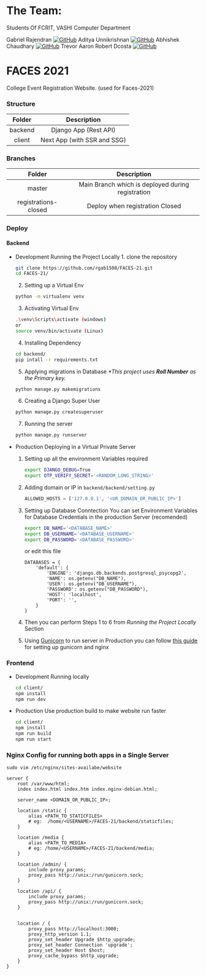 # The Team:
Students Of FCRIT, VASHI Computer Department

Gabriel Rajendran <a href="https://github.com/rgab1508" target="_blank"><img alt="GitHub" src="https://img.shields.io/badge/-GitHub-181717?&style=for-the-badge&logo=GitHub&logoColor=white"/></a>
Aditya Unnikrishnan <a href="https://github.com/CharieBlastX7" target="_blank"><img alt="GitHub" src="https://img.shields.io/badge/-GitHub-181717?&style=for-the-badge&logo=GitHub&logoColor=white"/></a>
Abhishek Chaudhary <a href="https://github.com/theabbie" target="_blank"><img alt="GitHub" src="https://img.shields.io/badge/-GitHub-181717?&style=for-the-badge&logo=GitHub&logoColor=white"/></a>
Trevor Aaron Robert Dcosta <a href="https://github.com/dcostat04" target="_blank"><img alt="GitHub" src="https://img.shields.io/badge/-GitHub-181717?&style=for-the-badge&logo=GitHub&logoColor=white"/></a>

# FACES 2021
College Event Registration Website.
(used for Faces-2021)

### Structure
| Folder | Description |
|:------:|:-----------:|
| backend| Django App (Rest API)|
| client | Next App (with SSR and SSG) |


### Branches

| Folder | Description |
|:------:|:-----------:|
| master | Main Branch which is deployed during registration |
| registrations-closed | Deploy when registration Closed |


### Deploy
#### Backend

-  Development
    Running the Project Locally
			1. clone the repository
      ```bash
      git clone https://github.com/rgab1508/FACES-21.git
      cd FACES-21/
      ```
      2. Setting up a Virtual Env
      ```bash
      python -m virtualenv venv
      ```
      3. Activating Virtual Env
      ```bash
      .\venv\Scripts\activate (windows)
      or
      source venv/bin/activate (Linux)
      ```
      4. Installing Dependency
      ```bash
      cd backend/
      pip intall -r requirements.txt
      ```
      5. Applying migrations in Database
      _\*This project uses __Roll Number__ as the Primary key._
      ```bash
      python manage.py makemigrations
      ```
      6. Creating a Django Super User
      ```bash
      python manage.py createsuperuser
      ```
      7. Running the server
      ```bash
      python manage.py runserver
      ```
-  Production
  Deploying in a Virtual Private Server
      1. Setting up all the environment Variables required
			```bash
			export DJANGO_DEBUG=True
			export OTP_VERIFY_SECRET='<RANDOM_LONG_STRING>'				
			```

      2. Adding domain or IP in `backend/backend/setting.py`
			```python
			ALLOWED_HOSTS = ['127.0.0.1', '<UR_DOMAIN_OR_PUBLIC_IP>']
			```
      3. Setting up Database Conntection
      You can set Environment Variables for Database Credentials in the production Server (recomended)
			```bash
			export DB_NAME='<DATABASE_NAME>'
			export DB_USERNAME='<DATABASE_USERNAME>'
			export DB_PASSWORD='<DATABASE_PASSWORD>'
			```
			or edit this file
			```
			DATABASES = {
				'default': {
					'ENGINE': 'django.db.backends.postgresql_psycopg2',
					'NAME': os.getenv("DB_NAME"),
					'USER': os.getenv("DB_USERNAME"),
					'PASSWORD': os.getenv("DB_PASSWORD"),
					'HOST': 'localhost',
					'PORT': '',
				}
			}
			```
      4. Then you can perform Steps 1 to 6 from _Running the Project Locally_ Section
      5. Using [Gunicorn](https://docs.gunicorn.org/en/latest/deploy.html) to run server in Production
			you can follow [this guide](https://www.digitalocean.com/community/tutorials/how-to-set-up-django-with-postgres-nginx-and-gunicorn-on-ubuntu-16-04#create-a-gunicorn-systemd-service-file) for setting up gunicorn and nginx


### Frontend
  - Development
	Running locally

	```bash
	cd client/
	npm install
	npm run dev
	```
  - Production
  	Use production build to make website run faster
	```bash
	cd client/
	npm install
	npm run build
	npm run start
	```

### Nginx Config for running both apps in a Single Server

`sudo vim /etc/nginx/sites-availabe/website`
```
server {
	root /var/www/html;
	index index.html index.htm index.nginx-debian.html;

	server_name <DOMAIN_OR_PUBLIC_IP>;

	location /static {
		alias <PATH_TO_STATICFILES>
		# eg:  /home/<USERNAME>/FACES-21/backend/staticfiles;
	}

	location /media {
		alias <PATH_TO_MEDIA>
		# eg: /home/<USERNAME>/FACES-21/backend/media;
	}

	location /admin/ {
		include proxy_params;
		proxy_pass http://unix:/run/gunicorn.sock;
	}

	location /api/ {
		include proxy_params;
		proxy_pass http://unix:/run/gunicorn.sock;
	}


	location / {
		proxy_pass http://localhost:3000;
		proxy_http_version 1.1;
		proxy_set_header Upgrade $http_upgrade;
		proxy_set_header Connection 'upgrade';
		proxy_set_header Host $host;
		proxy_cache_bypass $http_upgrade;
	}
}
```
